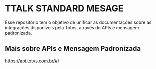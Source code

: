 # TTALK STANDARD MESAGE
Esse repositório tem o objetivo de unificar as documentações sobre as integrações disponíveis pela Totvs, através de APIs e mensagem padronizada. 

## Mais sobre APIs e Mensagem Padronizada
https://api.totvs.com.br/#/